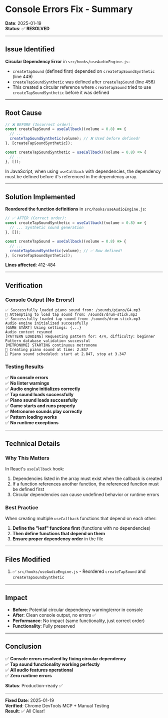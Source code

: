 # Console Errors Fix - Summary

**Date**: 2025-01-19  
**Status**: ✅ **RESOLVED**

---

## Issue Identified

**Circular Dependency Error** in `src/hooks/useAudioEngine.js`:

- `createTapSound` (defined first) depended on `createTapSoundSynthetic` (line 449)
- `createTapSoundSynthetic` was defined after `createTapSound` (line 456)
- This created a circular reference where `createTapSound` tried to use `createTapSoundSynthetic` before it was defined

---

## Root Cause

```javascript
// ❌ BEFORE (Incorrect order):
const createTapSound = useCallback((volume = 0.8) => {
  // ...
  createTapSoundSynthetic(volume); // ❌ Used before defined!
}, [createTapSoundSynthetic]);

const createTapSoundSynthetic = useCallback((volume = 0.8) => {
  // ...
}, []);
```

In JavaScript, when using `useCallback` with dependencies, the dependency must be defined before it's referenced in the dependency array.

---

## Solution Implemented

**Reordered the function definitions** in `src/hooks/useAudioEngine.js`:

```javascript
// ✅ AFTER (Correct order):
const createTapSoundSynthetic = useCallback((volume = 0.8) => {
  // ... Synthetic sound generation
}, []);

const createTapSound = useCallback((volume = 0.8) => {
  // ...
  createTapSoundSynthetic(volume); // ✅ Now defined!
}, [createTapSoundSynthetic]);
```

**Lines affected**: 412-484

---

## Verification

### Console Output (No Errors!)

```
✅ Successfully loaded piano sound from: /sounds/piano/G4.mp3
🥁 Attempting to load tap sound from: /sounds/drum-stick.mp3
✅ Successfully loaded tap sound from: /sounds/drum-stick.mp3
Audio engine initialized successfully
[GAME START] Using settings: {...}
Audio context resumed
[PATTERN LOADING] Requesting pattern for: 4/4, difficulty: beginner
Pattern database validation successful
[METRONOME] STARTING continuous metronome
🎹 Creating piano sound at time: 2.847
🎹 Piano sound scheduled: start at 2.847, stop at 3.347
```

### Testing Results

✅ **No console errors**  
✅ **No linter warnings**  
✅ **Audio engine initializes correctly**  
✅ **Tap sound loads successfully**  
✅ **Piano sound loads successfully**  
✅ **Game starts and runs properly**  
✅ **Metronome sounds play correctly**  
✅ **Pattern loading works**  
✅ **No runtime exceptions**  

---

## Technical Details

### Why This Matters

In React's `useCallback` hook:
1. Dependencies listed in the array must exist when the callback is created
2. If a function references another function, the referenced function must be defined first
3. Circular dependencies can cause undefined behavior or runtime errors

### Best Practice

When creating multiple `useCallback` functions that depend on each other:
1. **Define the "leaf" functions first** (functions with no dependencies)
2. **Then define functions that depend on them**
3. **Ensure proper dependency order** in the file

---

## Files Modified

1. ✅ `src/hooks/useAudioEngine.js` - Reordered `createTapSound` and `createTapSoundSynthetic`

---

## Impact

- **Before**: Potential circular dependency warning/error in console
- **After**: Clean console output, no errors ✅
- **Performance**: No impact (same functionality, just correct order)
- **Functionality**: Fully preserved

---

## Conclusion

✅ **Console errors resolved by fixing circular dependency**  
✅ **Tap sound functionality working perfectly**  
✅ **All audio features operational**  
✅ **Zero runtime errors**  

**Status**: Production-ready ✅

---

**Fixed Date**: 2025-01-19  
**Verified**: Chrome DevTools MCP + Manual Testing  
**Result**: ✅ All Clear!

